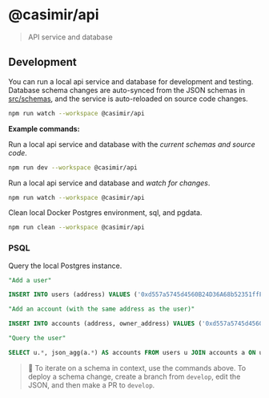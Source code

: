 # @casimir/api

> API service and database

## Development

You can run a local api service and database for development and testing. Database schema changes are auto-synced from the JSON schemas in [src/schemas](src/schemas), and the service is auto-reloaded on source code changes.

```zsh
npm run watch --workspace @casimir/api
```

**Example commands:**

Run a local api service and database with the *current schemas and source code*.

```zsh
npm run dev --workspace @casimir/api
```

Run a local api service and database and *watch for changes*.

```zsh
npm run watch --workspace @casimir/api
```

Clean local Docker Postgres environment, sql, and pgdata.

```zsh
npm run clean --workspace @casimir/api
```

### PSQL

Query the local Postgres instance.

```sql
"Add a user"

INSERT INTO users (address) VALUES ('0xd557a5745d4560B24D36A68b52351ffF9c86A212');

"Add an account (with the same address as the user)"

INSERT INTO accounts (address, owner_address) VALUES ('0xd557a5745d4560B24D36A68b52351ffF9c86A212', '0xd557a5745d4560B24D36A68b52351ffF9c86A212');

"Query the user"

SELECT u.*, json_agg(a.*) AS accounts FROM users u JOIN accounts a ON u.address = a.owner_address WHERE u.address = '0xd557a5745d4560B24D36A68b52351ffF9c86A212' GROUP BY u.address;

```

> 🚩 To iterate on a schema in context, use the commands above. To deploy a schema change, create a branch from `develop`, edit the JSON, and then make a PR to `develop`.
